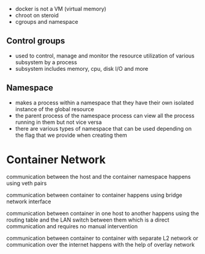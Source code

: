 - docker is not a VM (virtual memory)
- chroot on steroid
- cgroups and namespace

## Control groups 
- used to control, manage and monitor the resource utilization of various subsystem by a process 
- subsystem includes memory, cpu, disk I/O and more 

## Namespace 
- makes a process within a namespace that they have their own isolated instance of the global resource
- the parent process of the namespace process can view all the process running in them but not vice versa
- there are various types of namespace that can be used depending on the flag that we provide when creating them

# Container Network

communication between the host and the container namespace happens using veth pairs 

communication between container to container happens using bridge network interface

communication between container in one host to another happens using the routing table and the LAN switch between them which is a direct communication and requires no manual intervention

communication between container to container with separate L2 network or communication over the internet happens with the help of overlay network